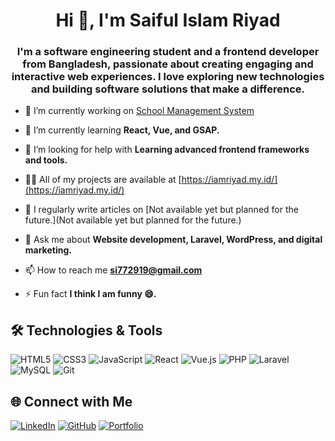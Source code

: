 <h1 align="center">Hi 👋, I'm Saiful Islam Riyad</h1>
<h3 align="center">I'm a software engineering student and a frontend developer from Bangladesh, passionate about creating engaging and interactive web experiences. I love exploring new technologies and building software solutions that make a difference.</h3>



- 🔭 I’m currently working on [School Management System](https://mosharefgrammarschool.com/)

- 🌱 I’m currently learning **React, Vue, and GSAP.**

- 🤝 I’m looking for help with **Learning advanced frontend frameworks and tools.**

- 👨‍💻 All of my projects are available at [https://iamriyad.my.id/](https://iamriyad.my.id/)

- 📝 I regularly write articles on [Not available yet but planned for the future.](Not available yet but planned for the future.)

- 💬 Ask me about **Website development, Laravel, WordPress, and digital marketing.**

- 📫 How to reach me **si772919@gmail.com**

- ⚡ Fun fact **I think I am funny 😄.**

## 🛠️ Technologies & Tools

![HTML5](https://img.shields.io/badge/-HTML5-E34F26?style=flat-square&logo=html5&logoColor=white)
![CSS3](https://img.shields.io/badge/-CSS3-1572B6?style=flat-square&logo=css3)
![JavaScript](https://img.shields.io/badge/-JavaScript-F7DF1E?style=flat-square&logo=javascript&logoColor=black)
![React](https://img.shields.io/badge/-React-61DAFB?style=flat-square&logo=react&logoColor=black)
![Vue.js](https://img.shields.io/badge/-Vue.js-42B883?style=flat-square&logo=vue.js&logoColor=white)
![PHP](https://img.shields.io/badge/-PHP-777BB4?style=flat-square&logo=php&logoColor=white)
![Laravel](https://img.shields.io/badge/-Laravel-FF2D20?style=flat-square&logo=laravel&logoColor=white)
![MySQL](https://img.shields.io/badge/-MySQL-4479A1?style=flat-square&logo=mysql&logoColor=white)
![Git](https://img.shields.io/badge/-Git-F05032?style=flat-square&logo=git&logoColor=white)

## 🌐 Connect with Me

[![LinkedIn](https://img.shields.io/badge/-LinkedIn-0077B5?style=flat-square&logo=linkedin&logoColor=white)](https://linkedin.com/in/saiful-islam-riyad)
[![GitHub](https://img.shields.io/badge/-GitHub-181717?style=flat-square&logo=github&logoColor=white)](https://github.com/your-github-profile)
[![Portfolio](https://img.shields.io/badge/-Portfolio-FF5722?style=flat-square&logo=adobe&logoColor=white)](#)
